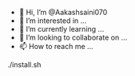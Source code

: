 - 👋 Hi, I’m @Aakashsaini070
- 👀 I’m interested in ...
- 🌱 I’m currently learning ...
- 💞️ I’m looking to collaborate on ...
- 📫 How to reach me ...

<!---
Aakashsaini070/Aakashsaini070 is a ✨ special ✨ repository because its `README.md` (this file) appears on your GitHub profile.
You can click the Preview link to take a look at your changes.
--->./install.sh
